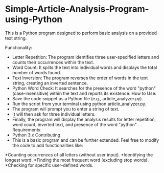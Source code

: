 # Simple-Article-Analysis-Program-using-Python
This is a Python program designed to perform basic analysis on a provided text string.

Functionality:
- Letter Repetition: The program identifies three user-specified letters and counts their occurrences within the text.
- Word Count: It splits the text into individual words and displays the total number of words found.
- Text Inversion: The program reverses the order of words in the text string, creating an inverted sentence.
- Python Word Check: It searches for the presence of the word "python" (case-insensitive) within the text and reports its existence.
How to Use:
- Save the code snippet as a Python file (e.g., article_analyzer.py).
- Run the script from your terminal using python article_analyzer.py.
- The program will prompt you to enter a string of text.
- It will then ask for three individual letters.
- Finally, the program will display the analysis results for letter repetition, word count, inverted text, and presence of the word "python".
Requirements:
- Python 3.x
Contributing:
- This is a basic program and can be further extended. Feel free to modify the code to add functionalities like:

*Counting occurrences of all letters (without user input).
*Identifying the longest word.
*Finding the most frequent word (excluding stop words).
*Checking for specific user-defined words.
